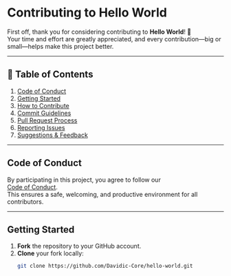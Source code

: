 # Contributing to Hello World

First off, thank you for considering contributing to **Hello World**! 🚀  
Your time and effort are greatly appreciated, and every contribution—big or small—helps make this project better.

---

## 📌 Table of Contents
1. [Code of Conduct](#code-of-conduct)
2. [Getting Started](#getting-started)
3. [How to Contribute](#how-to-contribute)
4. [Commit Guidelines](#commit-guidelines)
5. [Pull Request Process](#pull-request-process)
6. [Reporting Issues](#reporting-issues)
7. [Suggestions & Feedback](#suggestions--feedback)

---

## Code of Conduct
By participating in this project, you agree to follow our  
[Code of Conduct](CODE_OF_CONDUCT.md).  
This ensures a safe, welcoming, and productive environment for all contributors.

---

## Getting Started
1. **Fork** the repository to your GitHub account.
2. **Clone** your fork locally:
   ```bash
   git clone https://github.com/Davidic-Core/hello-world.git
